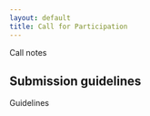 ```yaml
---
layout: default
title: Call for Participation
---
```


Call notes

## Submission guidelines

Guidelines
